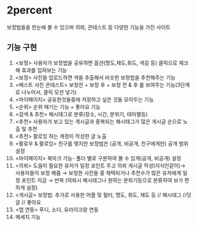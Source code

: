 # 2percent 
보정법들을 한눈에 볼 수 있으며 의뢰, 콘테스트 등 다양한 기능을 가진 사이트

## 기능 구현
1. <보정> 사용자가 보정법을 공유하면 옵션(명도,채도,휘도, 색감 등) 클릭으로 체크해 효과를 입혀보는 기능 
2. <보정> 사진을 업로드하면 색을 추출해서 비슷한 보정법을 추천해주는 기능 
3. <베스트 사진 콘테스트>  보정전 + 보정 후 + 보정 전 & 후 를 보여주는 기능(3단계로 나누어서, 클릭 모션 넣기)
4. <마이페이지> 공유한것들중에 저장하고 싶은 것들 모아두는 기능
5. <순위> 순위 매기는 기능 + 좋아요 기능
6. <검색 & 추천> 해시태그로 분류(장소, 시간, 분위기, 테마별등)
7. <추천> 사용자가 보고 있는 게시글과 중복되는 해시태그가 많은 게시글 순으로 노출 및 추천
8. <추천> 팔로잉 하는 계정이 작성한 글 노출
9. <팔로우 & 팔로잉> 친구를 맺지만 보정법은  (공개, 비공개, 친구에게만) 공개 범위 설정
10.  <마이페이지> 북마크 기능- 폴더 별로 구분하여 볼 수 있게(공개, 비공개) 설정
11. <의뢰> 도움이 필요한 유저가 일정 포인트 주고 의뢰 게시글 작성(지식인같이)→ 사용자들이 보정 해줌 → 보정한 사진들 중 채택되거나 추천수가 많은 유저에게 일정 포인트 지금 → 반복 (의뢰시 해시태그나 원하는 분위기등으로 분류하여 보가 편하게 설정) 
12. <게시글> 보정법: 추가로 사용한 어플 및 필터, 명도, 휘도, 채도 등 // 해시태그 //덧글 // 좋아요
13. <앱 연동> 푸디, 소다, 유라이크랑 연동 
14.  메세지 기능
